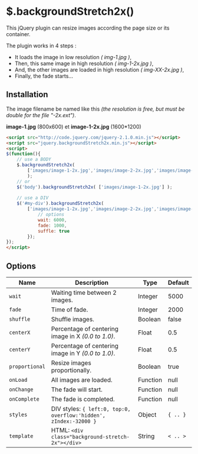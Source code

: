$.backgroundStretch2x()
=======================
This jQuery plugin can resize images according the page size or its container.

The plugin works in 4 steps :
* It loads the image in low resolution *( img-1.jpg )*,
* Then, this same image in high resolution *( img-1-2x.jpg )*,
* And, the other images are loaded in high resolution *( img-XX-2x.jpg )*,
* Finally, the fade starts...

Installation
------------

The image filename be named like this *(the resolution is free, but must be double for the file "-2x.ext")*.

**image-1.jpg** (800x600) et **image-1-2x.jpg** (1600*1200)

```html
<script src="http://code.jquery.com/jquery-2.1.0.min.js"></script>
<script src="jquery.backgroundStretch2x.min.js"></script>
<script>
$(function(){
	// use a BODY
	$.backgroundStretch2x(
		['images/image-1-2x.jpg','images/image-2-2x.jpg','images/image-3-2x.jpg']
		);
	// or
	$('body').backgroundStretch2x( ['images/image-1-2x.jpg'] );
	
	// use a DIV
	$('#my-div').backgroundStretch2x(
		['images/image-1-2x.jpg','images/image-2-2x.jpg','images/image-3-2x.jpg'], {
			// options
			wait: 6000,
			fade: 1000,
			suffle: true
		});
});
</script>
```

Options
-------

| Name | Description | Type | Default |
|------|-------------|------|---------|
| `wait` | Waiting time between 2 images. | Integer | 5000 |
| `fade` | Time of fade. | Integer | 2000 |
| `shuffle` | Shuffle images. | Boolean | false |
| `centerX` | Percentage of centering image in X *(0.0 to 1.0)*. | Float | 0.5 |
| `centerY` | Percentage of centering image in Y *(0.0 to 1.0)*. | Float | 0.5 |
| `proportional` | Resize images proportionally. | Boolean | true |
| `onLoad` | All images are loaded. | Function | null |
| `onChange` | The fade will start. | Function | null |
| `onComplete` | The fade is completed. | Function | null |
| `styles` | DIV styles: `{ left:0, top:0, overflow:'hidden', zIndex:-32000 }` | Object | `{ .. }` |
| `template` | HTML: `<div class="background-stretch-2x"></div>` | String | `< .. >` |

